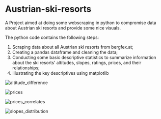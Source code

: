 # Austrian-ski-resorts
A Project aimed at doing some webscraping in python to compromise data about Austrian ski resorts and provide some nice visuals.

The python code contains the following steps:
  1) Scraping data about all Austrian ski resorts from bergfex.at;
  2) Creating a pandas dataframe and cleaning the data;
  3) Conducting some basic descriptive statistics to summarize information about the ski resorts' altitudes, slopes, ratings, prices, and their relationships;
  4) Illustrating the key descriptives using matplotlib
  
![altitude_difference](https://user-images.githubusercontent.com/44971389/58553440-3fee0b80-8215-11e9-8ad6-389bc61a3729.png)

![prices](https://user-images.githubusercontent.com/44971389/58553539-71ff6d80-8215-11e9-825a-7d770bc5c1a1.png)

![prices_correlates](https://user-images.githubusercontent.com/44971389/58553588-8cd1e200-8215-11e9-838c-b1ca86cfea6c.png)

![slopes_distribution](https://user-images.githubusercontent.com/44971389/58553510-6318bb00-8215-11e9-8579-bd3136418a92.png)
